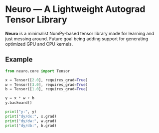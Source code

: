 #  Neuro — A Lightweight Autograd Tensor Library

**Neuro** is a minimalist NumPy-based tensor library made for learning and just messing around.
Future goal being adding support for generating optimized GPU and CPU kernels.  

##  Example

```python
from neuro.core import Tensor

x = Tensor([2.0], requires_grad=True)
w = Tensor([3.0], requires_grad=True)
b = Tensor([1.0], requires_grad=True)

y = x * w + b
y.backward()

print("y:", y)
print("dy/dx:", x.grad)
print("dy/dw:", w.grad)
print("dy/db:", b.grad)
